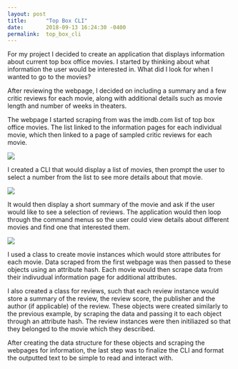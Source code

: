 ```yaml
---
layout: post
title:      "Top Box CLI"
date:       2018-09-13 16:24:30 -0400
permalink:  top_box_cli
---
```


For my project I decided to create an application that displays information about current top box office movies. I started by thinking about what information the user would be interested in. What did I look for when I wanted to go to the movies? 

After reviewing the webpage, I decided on including a summary and a few critic reviews for each movie, along with additional details such as movie length and number of weeks in theaters. 

The webpage I started scraping from was the imdb.com list of top box office movies. The list linked to the information pages for each individual movie, which then linked to a page of sampled critic reviews for each movie. 

![](https://cdn.pbrd.co/images/HDJQ1wQ.png)

I created a CLI that would display a list of movies, then prompt the user to select a number from the list to see more details about that movie.

![](https://cdn.pbrd.co/images/HDJPpfy.png)

It would then display a short summary of the movie and ask if the user would like to see a selection of reviews. The application would then loop through the command menus so the user could view details about different movies and find one that interested them. 

![](https://cdn.pbrd.co/images/HDJPIAA.png)

I used a class to create movie instances which would store attributes for each movie.  Data scraped from the first webpage was then passed to these objects using an attribute hash. Each movie would then scrape data from their indivudual information page for additional attributes.  

I also created a class for reviews, such that each review instance would store a summary of the review, the review score, the publisher and the author (if applicable) of the review. These objects were created similarly to the previous example, by scraping the data and passing it to each object through an attribute hash. The review instances were then initiliazed so that they belonged to the movie which they described.  

After creating the data structure for these objects and scraping the webpages for information, the last step was to finalize the CLI and format the outputted text to be simple to read and interact with. 

